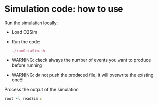 # Simulation code: how to use

Run the simulation locally:

- Load O2Sim
- Run the code:
  ```ruby
  ./runOniaSim.sh
  ```

- WARNING: check always the number of events you want to produce before running
- WARNING: do not push the produced file, it will overwrite the existing one!!!

Process the output of the simulation:

```ruby
root -l readSim.c
```